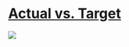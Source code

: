 # [Actual vs. Target](https://public.tableau.com/app/profile/jiakun.zheng/viz/LOD8-Actualvs_Target/Dashboard)

<div class='tableauPlaceholder' id='viz1660588491466' style='position: relative'><noscript><a href='#'><img alt=' '
                src='https:&#47;&#47;public.tableau.com&#47;static&#47;images&#47;LO&#47;LOD8-Actualvs_Target&#47;Dashboard&#47;1_rss.png'
                style='border: none' /></a></noscript></div>
